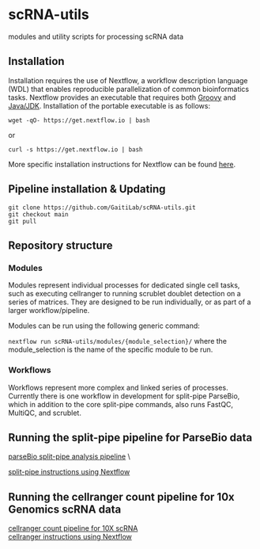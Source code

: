 # scRNA-utils
modules and utility scripts for processing scRNA data

## Installation

Installation requires the use of Nextflow, a workflow description language (WDL) that enables reproducible parallelization of common bioinformatics tasks. Nextflow provides an executable that requires both [Groovy](https://groovy-lang.org/) and [Java/JDK](https://www.oracle.com/java/technologies/downloads/). Installation of the portable executable is as follows:

```
wget -qO- https://get.nextflow.io | bash
```
or 
```
curl -s https://get.nextflow.io | bash
```
More specific installation instructions for Nextflow can be found [here](https://www.nextflow.io/docs/latest/getstarted.html). 

## Pipeline installation & Updating

```
git clone https://github.com/GaitiLab/scRNA-utils.git
git checkout main
git pull
```

## Repository structure

### Modules

Modules represent individual processes for dedicated single cell tasks, such as executing cellranger to running scrublet doublet detection on a series of matrices. They are designed to be run individually, or as part of a larger workflow/pipeline. 

Modules can be run using the following generic command: 

```nextflow run scRNA-utils/modules/{module_selection}/``` where the module_selection is the name of the specific module to be run. 

### Workflows

Workflows represent more complex and linked series of processes. Currently there is one workflow in development for split-pipe ParseBio, which in addition to the core split-pipe commands, also runs FastQC, MultiQC, and scrublet. 

## Running the split-pipe pipeline for ParseBio data

[parseBio split-pipe analysis pipeline](https://support.parsebiosciences.com/hc/en-us/categories/360004765711-Computational-Support) \

[split-pipe instructions using Nextflow](modules/split-pipe/README.md)

## Running the cellranger count pipeline for 10x Genomics scRNA data

[cellranger count pipeline for 10X scRNA](https://support.10xgenomics.com/single-cell-gene-expression/software/pipelines/latest/what-is-cell-ranger) \
[cellranger instructions using Nextflow](modules/cellranger/README.md)
